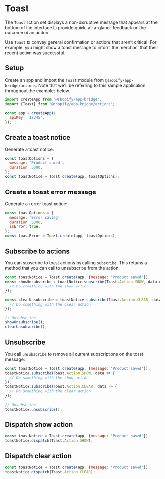 # Toast

The `Toast` action set displays a non-disruptive message that appears at the bottom of the interface to provide quick, at-a-glance feedback on the outcome of an action.

Use `Toast` to convey general confirmation or actions that aren’t critical. For example, you might show a toast message to inform the merchant that their recent action was successful.

## Setup

Create an app and import the `Toast` module from `@shopify/app-bridge/actions`. Note that we'll be referring to this sample application throughout the examples below.

```js
import createApp from '@shopify/app-bridge';
import {Toast} from '@shopify/app-bridge/actions';

const app = createApp({
  apiKey: '12345',
});
```

## Create a toast notice

Generate a toast notice:

```js
const toastOptions = {
  message: 'Product saved',
  duration: 5000,
};
const toastNotice = Toast.create(app, toastOptions);
```

## Create a toast error message

Generate an error toast notice:

```js
const toastOptions = {
  message: 'Error saving',
  duration: 5000,
  isError: true,
};
const toastError = Toast.create(app, toastOptions);
```

## Subscribe to actions

You can subscribe to toast actions by calling `subscribe`. This returns a method that you can call to unsubscribe from the action:

```js
const toastNotice = Toast.create(app, {message: 'Product saved'});
const showUnsubscribe = toastNotice.subscribe(Toast.Action.SHOW, data => {
  // Do something with the show action
});

const clearUnsubscribe = toastNotice.subscribe(Toast.Action.CLEAR, data => {
  // Do something with the clear action
});

// Unsubscribe
showUnsubscribe();
clearUnsubscribe();
```

## Unsubscribe

You call `unsubscribe` to remove all current subscriptions on the toast message:

```js
const toastNotice = Toast.create(app, {message: 'Product saved'});
toastNotice.subscribe(Toast.Action.SHOW, data => {
  // Do something with the show action
});
toastNotice.subscribe(Toast.Action.CLEAR, data => {
  // Do something with the clear action
});

// Unsubscribe
toastNotice.unsubscribe();
```

## Dispatch show action

```js
const toastNotice = Toast.create(app, {message: 'Product saved'});
toastNotice.dispatch(Toast.Action.SHOW);
```

## Dispatch clear action

```js
const toastNotice = Toast.create(app, {message: 'Product saved'});
toastNotice.dispatch(Toast.Action.CLEAR);
```
